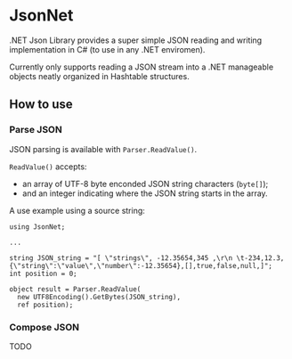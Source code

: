 # JsonNet
.NET Json Library provides a super simple JSON reading and writing implementation in C# (to use in any .NET enviromen).

Currently only supports reading a JSON stream into a .NET manageable objects neatly organized in Hashtable structures.

## How to use

### Parse JSON

JSON parsing is available with `Parser.ReadValue()`.

`ReadValue()` accepts:
  * an array of UTF-8 byte enconded JSON string characters (`byte[]`);
  * and an integer indicating where the JSON string starts in the array.
  
  A use example using a source string:
    
```
using JsonNet;

...

string JSON_string = "[ \"strings\", -12.35654,345 ,\r\n \t-234,12.3,{\"string\":\"value\",\"number\":-12.35654},[],true,false,null,]";
int position = 0;

object result = Parser.ReadValue(
  new UTF8Encoding().GetBytes(JSON_string),
  ref position);
```

### Compose JSON

TODO
